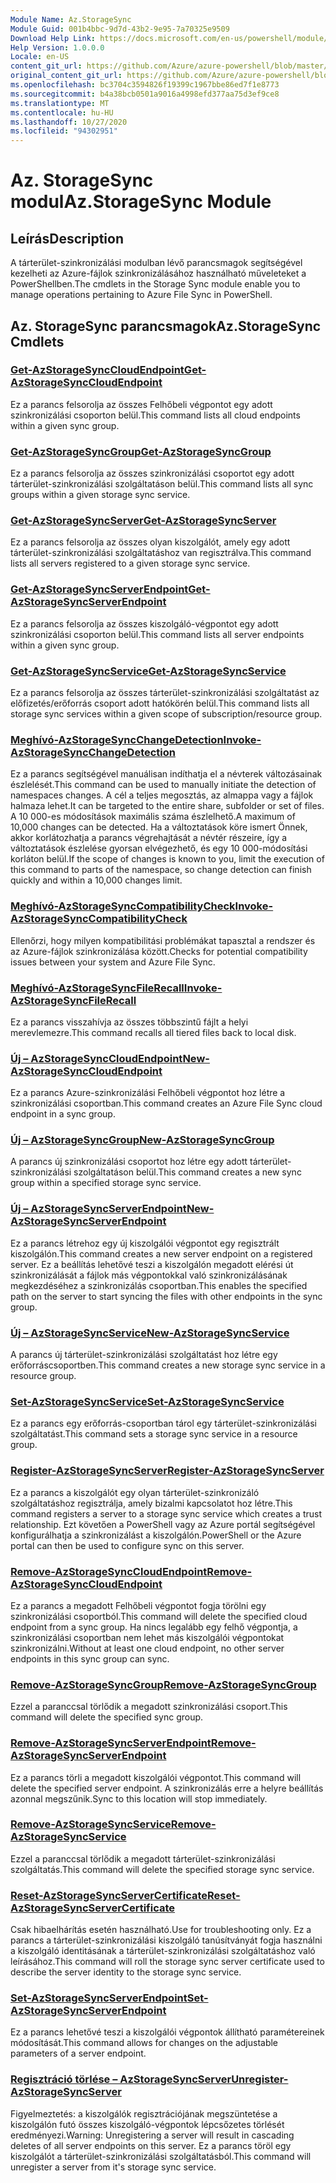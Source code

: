 ```yaml
---
Module Name: Az.StorageSync
Module Guid: 001b4bbc-9d7d-43b2-9e95-7a70325e9509
Download Help Link: https://docs.microsoft.com/en-us/powershell/module/az.storagesync
Help Version: 1.0.0.0
Locale: en-US
content_git_url: https://github.com/Azure/azure-powershell/blob/master/src/StorageSync/StorageSync/help/Az.StorageSync.md
original_content_git_url: https://github.com/Azure/azure-powershell/blob/master/src/StorageSync/StorageSync/help/Az.StorageSync.md
ms.openlocfilehash: bc3704c3594826f19399c1967bbe86ed7f1e8773
ms.sourcegitcommit: b4a38bcb0501a9016a4998efd377aa75d3ef9ce8
ms.translationtype: MT
ms.contentlocale: hu-HU
ms.lasthandoff: 10/27/2020
ms.locfileid: "94302951"
---
```

# <span data-ttu-id="bc08d-101">Az. StorageSync modul</span><span class="sxs-lookup"><span data-stu-id="bc08d-101">Az.StorageSync Module</span></span>
## <span data-ttu-id="bc08d-102">Leírás</span><span class="sxs-lookup"><span data-stu-id="bc08d-102">Description</span></span>
<span data-ttu-id="bc08d-103">A tárterület-szinkronizálási modulban lévő parancsmagok segítségével kezelheti az Azure-fájlok szinkronizálásához használható műveleteket a PowerShellben.</span><span class="sxs-lookup"><span data-stu-id="bc08d-103">The cmdlets in the Storage Sync module enable you to manage operations pertaining to Azure File Sync in PowerShell.</span></span>

## <span data-ttu-id="bc08d-104">Az. StorageSync parancsmagok</span><span class="sxs-lookup"><span data-stu-id="bc08d-104">Az.StorageSync Cmdlets</span></span>
### [<span data-ttu-id="bc08d-105">Get-AzStorageSyncCloudEndpoint</span><span class="sxs-lookup"><span data-stu-id="bc08d-105">Get-AzStorageSyncCloudEndpoint</span></span>](Get-AzStorageSyncCloudEndpoint.md)
<span data-ttu-id="bc08d-106">Ez a parancs felsorolja az összes Felhőbeli végpontot egy adott szinkronizálási csoporton belül.</span><span class="sxs-lookup"><span data-stu-id="bc08d-106">This command lists all cloud endpoints within a given sync group.</span></span>

### [<span data-ttu-id="bc08d-107">Get-AzStorageSyncGroup</span><span class="sxs-lookup"><span data-stu-id="bc08d-107">Get-AzStorageSyncGroup</span></span>](Get-AzStorageSyncGroup.md)
<span data-ttu-id="bc08d-108">Ez a parancs felsorolja az összes szinkronizálási csoportot egy adott tárterület-szinkronizálási szolgáltatáson belül.</span><span class="sxs-lookup"><span data-stu-id="bc08d-108">This command lists all sync groups within a given storage sync service.</span></span>

### [<span data-ttu-id="bc08d-109">Get-AzStorageSyncServer</span><span class="sxs-lookup"><span data-stu-id="bc08d-109">Get-AzStorageSyncServer</span></span>](Get-AzStorageSyncServer.md)
<span data-ttu-id="bc08d-110">Ez a parancs felsorolja az összes olyan kiszolgálót, amely egy adott tárterület-szinkronizálási szolgáltatáshoz van regisztrálva.</span><span class="sxs-lookup"><span data-stu-id="bc08d-110">This command lists all servers registered to a given storage sync service.</span></span>

### [<span data-ttu-id="bc08d-111">Get-AzStorageSyncServerEndpoint</span><span class="sxs-lookup"><span data-stu-id="bc08d-111">Get-AzStorageSyncServerEndpoint</span></span>](Get-AzStorageSyncServerEndpoint.md)
<span data-ttu-id="bc08d-112">Ez a parancs felsorolja az összes kiszolgáló-végpontot egy adott szinkronizálási csoporton belül.</span><span class="sxs-lookup"><span data-stu-id="bc08d-112">This command lists all server endpoints within a given sync group.</span></span>

### [<span data-ttu-id="bc08d-113">Get-AzStorageSyncService</span><span class="sxs-lookup"><span data-stu-id="bc08d-113">Get-AzStorageSyncService</span></span>](Get-AzStorageSyncService.md)
<span data-ttu-id="bc08d-114">Ez a parancs felsorolja az összes tárterület-szinkronizálási szolgáltatást az előfizetés/erőforrás csoport adott hatókörén belül.</span><span class="sxs-lookup"><span data-stu-id="bc08d-114">This command lists all storage sync services within a given scope of subscription/resource group.</span></span>

### [<span data-ttu-id="bc08d-115">Meghívó-AzStorageSyncChangeDetection</span><span class="sxs-lookup"><span data-stu-id="bc08d-115">Invoke-AzStorageSyncChangeDetection</span></span>](Invoke-AzStorageSyncChangeDetection.md)
<span data-ttu-id="bc08d-116">Ez a parancs segítségével manuálisan indíthatja el a névterek változásainak észlelését.</span><span class="sxs-lookup"><span data-stu-id="bc08d-116">This command can be used to manually initiate the detection of namespaces changes.</span></span> <span data-ttu-id="bc08d-117">A cél a teljes megosztás, az almappa vagy a fájlok halmaza lehet.</span><span class="sxs-lookup"><span data-stu-id="bc08d-117">It can be targeted to the entire share, subfolder or set of files.</span></span> <span data-ttu-id="bc08d-118">A 10 000-es módosítások maximális száma észlelhető.</span><span class="sxs-lookup"><span data-stu-id="bc08d-118">A maximum of 10,000 changes can be detected.</span></span> <span data-ttu-id="bc08d-119">Ha a változtatások köre ismert Önnek, akkor korlátozhatja a parancs végrehajtását a névtér részeire, így a változtatások észlelése gyorsan elvégezhető, és egy 10 000-módosítási korláton belül.</span><span class="sxs-lookup"><span data-stu-id="bc08d-119">If the scope of changes is known to you, limit the execution of this command to parts of the namespace, so change detection can finish quickly and within a 10,000 changes limit.</span></span>

### [<span data-ttu-id="bc08d-120">Meghívó-AzStorageSyncCompatibilityCheck</span><span class="sxs-lookup"><span data-stu-id="bc08d-120">Invoke-AzStorageSyncCompatibilityCheck</span></span>](Invoke-AzStorageSyncCompatibilityCheck.md)
<span data-ttu-id="bc08d-121">Ellenőrzi, hogy milyen kompatibilitási problémákat tapasztal a rendszer és az Azure-fájlok szinkronizálása között.</span><span class="sxs-lookup"><span data-stu-id="bc08d-121">Checks for potential compatibility issues between your system and Azure File Sync.</span></span>

### [<span data-ttu-id="bc08d-122">Meghívó-AzStorageSyncFileRecall</span><span class="sxs-lookup"><span data-stu-id="bc08d-122">Invoke-AzStorageSyncFileRecall</span></span>](Invoke-AzStorageSyncFileRecall.md)
<span data-ttu-id="bc08d-123">Ez a parancs visszahívja az összes többszintű fájlt a helyi merevlemezre.</span><span class="sxs-lookup"><span data-stu-id="bc08d-123">This command recalls all tiered files back to local disk.</span></span>

### [<span data-ttu-id="bc08d-124">Új – AzStorageSyncCloudEndpoint</span><span class="sxs-lookup"><span data-stu-id="bc08d-124">New-AzStorageSyncCloudEndpoint</span></span>](New-AzStorageSyncCloudEndpoint.md)
<span data-ttu-id="bc08d-125">Ez a parancs Azure-szinkronizálási Felhőbeli végpontot hoz létre a szinkronizálási csoportban.</span><span class="sxs-lookup"><span data-stu-id="bc08d-125">This command creates an Azure File Sync cloud endpoint in a sync group.</span></span>

### [<span data-ttu-id="bc08d-126">Új – AzStorageSyncGroup</span><span class="sxs-lookup"><span data-stu-id="bc08d-126">New-AzStorageSyncGroup</span></span>](New-AzStorageSyncGroup.md)
<span data-ttu-id="bc08d-127">A parancs új szinkronizálási csoportot hoz létre egy adott tárterület-szinkronizálási szolgáltatáson belül.</span><span class="sxs-lookup"><span data-stu-id="bc08d-127">This command creates a new sync group within a specified storage sync service.</span></span>

### [<span data-ttu-id="bc08d-128">Új – AzStorageSyncServerEndpoint</span><span class="sxs-lookup"><span data-stu-id="bc08d-128">New-AzStorageSyncServerEndpoint</span></span>](New-AzStorageSyncServerEndpoint.md)
<span data-ttu-id="bc08d-129">Ez a parancs létrehoz egy új kiszolgálói végpontot egy regisztrált kiszolgálón.</span><span class="sxs-lookup"><span data-stu-id="bc08d-129">This command creates a new server endpoint on a registered server.</span></span> <span data-ttu-id="bc08d-130">Ez a beállítás lehetővé teszi a kiszolgálón megadott elérési út szinkronizálását a fájlok más végpontokkal való szinkronizálásának megkezdéséhez a szinkronizálás csoportban.</span><span class="sxs-lookup"><span data-stu-id="bc08d-130">This enables the specified path on the server to start syncing the files with other endpoints in the sync group.</span></span>

### [<span data-ttu-id="bc08d-131">Új – AzStorageSyncService</span><span class="sxs-lookup"><span data-stu-id="bc08d-131">New-AzStorageSyncService</span></span>](New-AzStorageSyncService.md)
<span data-ttu-id="bc08d-132">A parancs új tárterület-szinkronizálási szolgáltatást hoz létre egy erőforráscsoportben.</span><span class="sxs-lookup"><span data-stu-id="bc08d-132">This command creates a new storage sync service in a resource group.</span></span>

### [<span data-ttu-id="bc08d-133">Set-AzStorageSyncService</span><span class="sxs-lookup"><span data-stu-id="bc08d-133">Set-AzStorageSyncService</span></span>](New-AzStorageSyncService.md)
<span data-ttu-id="bc08d-134">Ez a parancs egy erőforrás-csoportban tárol egy tárterület-szinkronizálási szolgáltatást.</span><span class="sxs-lookup"><span data-stu-id="bc08d-134">This command sets a storage sync service in a resource group.</span></span>

### [<span data-ttu-id="bc08d-135">Register-AzStorageSyncServer</span><span class="sxs-lookup"><span data-stu-id="bc08d-135">Register-AzStorageSyncServer</span></span>](Register-AzStorageSyncServer.md)
<span data-ttu-id="bc08d-136">Ez a parancs a kiszolgálót egy olyan tárterület-szinkronizáló szolgáltatáshoz regisztrálja, amely bizalmi kapcsolatot hoz létre.</span><span class="sxs-lookup"><span data-stu-id="bc08d-136">This command registers a server to a storage sync service which creates a trust relationship.</span></span> <span data-ttu-id="bc08d-137">Ezt követően a PowerShell vagy az Azure portál segítségével konfigurálhatja a szinkronizálást a kiszolgálón.</span><span class="sxs-lookup"><span data-stu-id="bc08d-137">PowerShell or the Azure portal can then be used to configure sync on this server.</span></span>

### [<span data-ttu-id="bc08d-138">Remove-AzStorageSyncCloudEndpoint</span><span class="sxs-lookup"><span data-stu-id="bc08d-138">Remove-AzStorageSyncCloudEndpoint</span></span>](Remove-AzStorageSyncCloudEndpoint.md)
<span data-ttu-id="bc08d-139">Ez a parancs a megadott Felhőbeli végpontot fogja törölni egy szinkronizálási csoportból.</span><span class="sxs-lookup"><span data-stu-id="bc08d-139">This command will delete the specified cloud endpoint from a sync group.</span></span> <span data-ttu-id="bc08d-140">Ha nincs legalább egy felhő végpontja, a szinkronizálási csoportban nem lehet más kiszolgálói végpontokat szinkronizálni.</span><span class="sxs-lookup"><span data-stu-id="bc08d-140">Without at least one cloud endpoint, no other server endpoints in this sync group can sync.</span></span>

### [<span data-ttu-id="bc08d-141">Remove-AzStorageSyncGroup</span><span class="sxs-lookup"><span data-stu-id="bc08d-141">Remove-AzStorageSyncGroup</span></span>](Remove-AzStorageSyncGroup.md)
<span data-ttu-id="bc08d-142">Ezzel a paranccsal törlődik a megadott szinkronizálási csoport.</span><span class="sxs-lookup"><span data-stu-id="bc08d-142">This command will delete the specified sync group.</span></span>

### [<span data-ttu-id="bc08d-143">Remove-AzStorageSyncServerEndpoint</span><span class="sxs-lookup"><span data-stu-id="bc08d-143">Remove-AzStorageSyncServerEndpoint</span></span>](Remove-AzStorageSyncServerEndpoint.md)
<span data-ttu-id="bc08d-144">Ez a parancs törli a megadott kiszolgálói végpontot.</span><span class="sxs-lookup"><span data-stu-id="bc08d-144">This command will delete the specified server endpoint.</span></span> <span data-ttu-id="bc08d-145">A szinkronizálás erre a helyre beállítás azonnal megszűnik.</span><span class="sxs-lookup"><span data-stu-id="bc08d-145">Sync to this location will stop immediately.</span></span>

### [<span data-ttu-id="bc08d-146">Remove-AzStorageSyncService</span><span class="sxs-lookup"><span data-stu-id="bc08d-146">Remove-AzStorageSyncService</span></span>](Remove-AzStorageSyncService.md)
<span data-ttu-id="bc08d-147">Ezzel a paranccsal törlődik a megadott tárterület-szinkronizálási szolgáltatás.</span><span class="sxs-lookup"><span data-stu-id="bc08d-147">This command will delete the specified storage sync service.</span></span>

### [<span data-ttu-id="bc08d-148">Reset-AzStorageSyncServerCertificate</span><span class="sxs-lookup"><span data-stu-id="bc08d-148">Reset-AzStorageSyncServerCertificate</span></span>](Reset-AzStorageSyncServerCertificate.md)
<span data-ttu-id="bc08d-149">Csak hibaelhárítás esetén használható.</span><span class="sxs-lookup"><span data-stu-id="bc08d-149">Use for troubleshooting only.</span></span> <span data-ttu-id="bc08d-150">Ez a parancs a tárterület-szinkronizálási kiszolgáló tanúsítványát fogja használni a kiszolgáló identitásának a tárterület-szinkronizálási szolgáltatáshoz való leírásához.</span><span class="sxs-lookup"><span data-stu-id="bc08d-150">This command will roll the storage sync server certificate used to describe the server identity to the storage sync service.</span></span>

### [<span data-ttu-id="bc08d-151">Set-AzStorageSyncServerEndpoint</span><span class="sxs-lookup"><span data-stu-id="bc08d-151">Set-AzStorageSyncServerEndpoint</span></span>](Set-AzStorageSyncServerEndpoint.md)
<span data-ttu-id="bc08d-152">Ez a parancs lehetővé teszi a kiszolgálói végpontok állítható paramétereinek módosítását.</span><span class="sxs-lookup"><span data-stu-id="bc08d-152">This command allows for changes on the adjustable parameters of a server endpoint.</span></span>

### [<span data-ttu-id="bc08d-153">Regisztráció törlése – AzStorageSyncServer</span><span class="sxs-lookup"><span data-stu-id="bc08d-153">Unregister-AzStorageSyncServer</span></span>](Unregister-AzStorageSyncServer.md)
<span data-ttu-id="bc08d-154">Figyelmeztetés: a kiszolgálók regisztrációjának megszüntetése a kiszolgálón futó összes kiszolgáló-végpontok lépcsőzetes törlését eredményezi.</span><span class="sxs-lookup"><span data-stu-id="bc08d-154">Warning: Unregistering a server will result in cascading deletes of all server endpoints on this server.</span></span> <span data-ttu-id="bc08d-155">Ez a parancs töröl egy kiszolgálót a tárterület-szinkronizálási szolgáltatásból.</span><span class="sxs-lookup"><span data-stu-id="bc08d-155">This command will unregister a server from it's storage sync service.</span></span>

